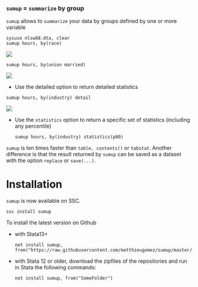 


### `sumup`  = `summarize` by group

`sumup` allows to `summarize` your data by groups defined by one or more variable

```
sysuse nlsw88.dta, clear
sumup hours, by(race) 
```
![](img/sum.jpg)

```
sumup hours, by(union married) 
```
![](img/sumgroups.jpg)

- Use the detailed option to return detailed statistics
```
sumup hours, by(industry) detail
```
![](img/sumdetail.jpg)

- Use the `statistics` option to return a specific set of statistics (including any percentile)

	```sumup hours, by(industry) statistics(p80)```


`sumup` is ten times faster than `table, contents()` or `tabstat`. Another difference is that the result returned by `sumup` can be saved as a dataset with the option `replace` or `save(...)`.
 


# Installation
`sumup` is now available on SSC. 

```
ssc install sumup
```

To install the latest version  on Github 
- with Stata13+
	```
	net install sumup, from("https://raw.githubusercontent.com/matthieugomez/sumup/master/")
	```

- with Stata 12 or older, download the zipfiles of the repositories and run in Stata the following commands:
	```
	net install sumup, from("SomeFolder")
	```
